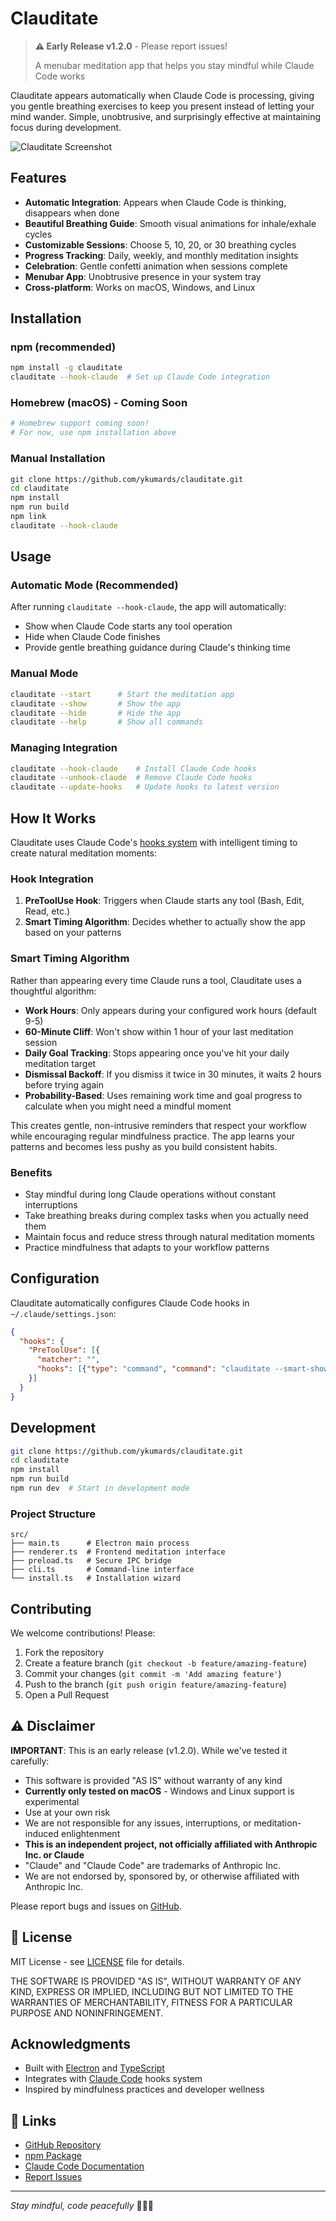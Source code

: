 # Clauditate

> **⚠️ Early Release v1.2.0** - Please report issues!
> 
> A menubar meditation app that helps you stay mindful while Claude Code works

Clauditate appears automatically when Claude Code is processing, giving you gentle breathing exercises to keep you present instead of letting your mind wander. Simple, unobtrusive, and surprisingly effective at maintaining focus during development.

![Clauditate Screenshot](clauditate_screen.png)

## Features

- **Automatic Integration**: Appears when Claude Code is thinking, disappears when done
- **Beautiful Breathing Guide**: Smooth visual animations for inhale/exhale cycles
- **Customizable Sessions**: Choose 5, 10, 20, or 30 breathing cycles
- **Progress Tracking**: Daily, weekly, and monthly meditation insights
- **Celebration**: Gentle confetti animation when sessions complete
- **Menubar App**: Unobtrusive presence in your system tray
- **Cross-platform**: Works on macOS, Windows, and Linux

## Installation

### npm (recommended)
```bash
npm install -g clauditate
clauditate --hook-claude  # Set up Claude Code integration
```

### Homebrew (macOS) - Coming Soon
```bash
# Homebrew support coming soon!
# For now, use npm installation above
```

### Manual Installation
```bash
git clone https://github.com/ykumards/clauditate.git
cd clauditate
npm install
npm run build
npm link
clauditate --hook-claude
```

## Usage

### Automatic Mode (Recommended)
After running `clauditate --hook-claude`, the app will automatically:
- Show when Claude Code starts any tool operation
- Hide when Claude Code finishes
- Provide gentle breathing guidance during Claude's thinking time

### Manual Mode
```bash
clauditate --start      # Start the meditation app
clauditate --show       # Show the app
clauditate --hide       # Hide the app
clauditate --help       # Show all commands
```

### Managing Integration
```bash
clauditate --hook-claude    # Install Claude Code hooks
clauditate --unhook-claude  # Remove Claude Code hooks
clauditate --update-hooks   # Update hooks to latest version
```

## How It Works

Clauditate uses Claude Code's [hooks system](https://docs.anthropic.com/en/docs/claude-code/hooks) with intelligent timing to create natural meditation moments:

### Hook Integration
1. **PreToolUse Hook**: Triggers when Claude starts any tool (Bash, Edit, Read, etc.)
2. **Smart Timing Algorithm**: Decides whether to actually show the app based on your patterns

### Smart Timing Algorithm
Rather than appearing every time Claude runs a tool, Clauditate uses a thoughtful algorithm:

- **Work Hours**: Only appears during your configured work hours (default 9-5)
- **60-Minute Cliff**: Won't show within 1 hour of your last meditation session
- **Daily Goal Tracking**: Stops appearing once you've hit your daily meditation target
- **Dismissal Backoff**: If you dismiss it twice in 30 minutes, it waits 2 hours before trying again
- **Probability-Based**: Uses remaining work time and goal progress to calculate when you might need a mindful moment

This creates gentle, non-intrusive reminders that respect your workflow while encouraging regular mindfulness practice. The app learns your patterns and becomes less pushy as you build consistent habits.

### Benefits
- Stay mindful during long Claude operations without constant interruptions
- Take breathing breaks during complex tasks when you actually need them
- Maintain focus and reduce stress through natural meditation moments
- Practice mindfulness that adapts to your workflow patterns


## Configuration

Clauditate automatically configures Claude Code hooks in `~/.claude/settings.json`:

```json
{
  "hooks": {
    "PreToolUse": [{
      "matcher": "",
      "hooks": [{"type": "command", "command": "clauditate --smart-show"}]
    }]
  }
}
```

## Development

```bash
git clone https://github.com/ykumards/clauditate.git
cd clauditate
npm install
npm run build
npm run dev  # Start in development mode
```

### Project Structure
```
src/
├── main.ts      # Electron main process
├── renderer.ts  # Frontend meditation interface
├── preload.ts   # Secure IPC bridge
├── cli.ts       # Command-line interface
└── install.ts   # Installation wizard
```

## Contributing

We welcome contributions! Please:

1. Fork the repository
2. Create a feature branch (`git checkout -b feature/amazing-feature`)
3. Commit your changes (`git commit -m 'Add amazing feature'`)
4. Push to the branch (`git push origin feature/amazing-feature`)
5. Open a Pull Request

## ⚠️ Disclaimer

**IMPORTANT**: This is an early release (v1.2.0). While we've tested it carefully:

- This software is provided "AS IS" without warranty of any kind
- **Currently only tested on macOS** - Windows and Linux support is experimental
- Use at your own risk
- We are not responsible for any issues, interruptions, or meditation-induced enlightenment
- **This is an independent project, not officially affiliated with Anthropic Inc. or Claude**
- "Claude" and "Claude Code" are trademarks of Anthropic Inc.
- We are not endorsed by, sponsored by, or otherwise affiliated with Anthropic Inc.

Please report bugs and issues on [GitHub](https://github.com/ykumards/clauditate/issues).

## 📝 License

MIT License - see [LICENSE](LICENSE) file for details.

THE SOFTWARE IS PROVIDED "AS IS", WITHOUT WARRANTY OF ANY KIND, EXPRESS OR
IMPLIED, INCLUDING BUT NOT LIMITED TO THE WARRANTIES OF MERCHANTABILITY,
FITNESS FOR A PARTICULAR PURPOSE AND NONINFRINGEMENT.

## Acknowledgments

- Built with [Electron](https://electronjs.org/) and [TypeScript](https://typescriptlang.org/)
- Integrates with [Claude Code](https://claude.ai/code) hooks system
- Inspired by mindfulness practices and developer wellness

## 🔗 Links

- [GitHub Repository](https://github.com/ykumards/clauditate)
- [npm Package](https://npmjs.com/package/clauditate)
- [Claude Code Documentation](https://docs.anthropic.com/en/docs/claude-code)
- [Report Issues](https://github.com/ykumards/clauditate/issues)

---

*Stay mindful, code peacefully* 🧘‍♀️✨
